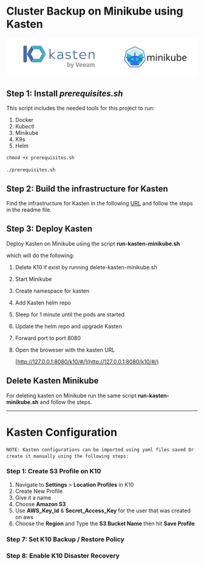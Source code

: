# Cluster Backup on Minikube using Kasten

<img src="cover.jpg">

## Step 1: Install _prerequisites.sh_

This script includes the needed tools for this project to run:

1. Docker
2. Kubectl
3. Minikube
4. K9s
5. Helm

```
chmod +x prerequisites.sh

./prerequisites.sh
```

## Step 2: Build the infrastructure for Kasten

Find the infrastructure for Kasten in the following [URL](https://github.com/johnbedeir/Devops-Tools-Documentation/tree/main/Cluster-Backup/Terraform_S3-Bucket_IAM-User) and follow the steps in the readme file.

## Step 3: Deploy Kasten

Deploy Kasten on Minikube using the script **run-kasten-minikube.sh**

which will do the following:

1. Delete K10 if exist by running delete-kasten-minikube.sh
2. Start Minikube
3. Create namespace for kasten
4. Add Kasten helm repo
5. Sleep for 1 minute until the pods are started
6. Update the helm repo and upgrade Kasten
7. Forward port to port 8080
8. Open the broweser with the kasten URL

   [http://127.0.0.1:8080/k10/#/](http://127.0.0.1:8080/k10/#/)

## Delete Kasten Minikube

For deleting kasten on Minikube run the same script **run-kasten-minikube.sh** and follow the steps.

---

# Kasten Configuration

`NOTE: Kasten configurations can be imported using yaml files saved Or create it manually using the following steps:`

### Step 1: Create S3 Profile on K10

1. Navigate to **Settings** > **Location Profiles** in K10
2. Create New Profile
3. Give it a name
4. Choose **Amazon S3**
5. Use **AWS_Key_Id** & **Secret_Access_Key** for the user that was created on aws
6. Choose the **Region** and Type the **S3 Bucket Name** then hit **Save Profile**

### Step 7: Set K10 Backup / Restore Policy

### Step 8: Enable K10 Disaster Recovery
